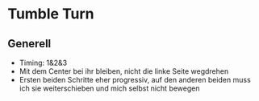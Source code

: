 # Tumble Turn

## Generell

- Timing: 1&2&3
- Mit dem Center bei ihr bleiben, nicht die linke Seite wegdrehen
- Ersten beiden Schritte eher progressiv, auf den anderen beiden muss ich sie weiterschieben und mich selbst nicht bewegen
